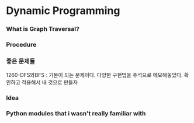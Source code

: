 # Dynamic Programming
### What is Graph Traversal?

### Procedure


### 좋은 문제들
1260-DFS와BFS : 기본이 되는 문제이다. 다양한 구현법을 주석으로 메모해놓았다. 확인하고 적용해서 내 것으로 만들자


### Idea

### Python modules that i wasn't really familiar with
